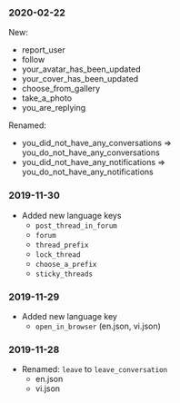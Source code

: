 ### 2020-02-22
New:
* report_user
* follow
* your_avatar_has_been_updated
* your_cover_has_been_updated
* choose_from_gallery
* take_a_photo
* you_are_replying

Renamed:
* you_did_not_have_any_conversations => you_do_not_have_any_conversations
* you_did_not_have_any_notifications => you_do_not_have_any_notifications

### 2019-11-30
* Added new language keys
    * `post_thread_in_forum`
    * `forum`
    * `thread_prefix`
    * `lock_thread`
    * `choose_a_prefix`
    * `sticky_threads`
### 2019-11-29
* Added new language key
    * `open_in_browser` (en.json, vi.json)

### 2019-11-28
* Renamed: `leave` to `leave_conversation`
    * en.json
    * vi.json